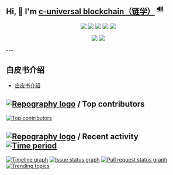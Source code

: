 ## Hi, 👋  I'm <a href="https://nsddd.top/" target="_blank">c-universal blockchain（链学）</a> <sup><a href="http://nsddd.top/wp-content/uploads/2022/01/my.mp3?raw=true" title="pronounce">🔊</a></sup>
<p align='center'>
<a href="https://www.linkedin.cn/injobs/in/xiongxinwei-xiong-7606a0227" target="_blank"><img src="https://img.shields.io/badge/linkedin-xiongxinwei-yellowgreen?logo=linkedin"></a>
<a href="https://twitter.com/xxw3293172751" target="_blank"><img src="https://img.shields.io/badge/twitter-%40xxw3293172751-informational?logo=twitter"></a>
<a href="https://www.zhihu.com/people/3293172751" target="_blank"><img src="https://img.shields.io/badge/%E7%9F%A5%E4%B9%8E-%E9%93%BE%E5%AD%A6%E8%80%85%E7%A4%BE%E5%8C%BA-blue?logo=zhihu"></a>
<a href="https://s2.loli.net/2022/07/05/sQHuozItvWg1heA.jpg" target="_blank"><img src="https://img.shields.io/badge/%E5%BE%AE%E4%BF%A1-smile-brightgreen?logo=wechat"></a>
<a href="https://space.bilibili.com/14089380" target="_blank"><img src="https://img.shields.io/badge/b%E7%AB%99-%E6%97%A0%E4%B8%8E%E4%BC%A6%E6%AF%94%E7%9A%84%E5%BE%97%E5%BE%97-red?logo=bilibili"></a>
</p>
<p align='center'>
<a href="https://weibo.com/u/6248930985" target="_blank"><img src="https://img.shields.io/badge/%E5%BE%AE%E5%8D%9A-%E6%97%A0%E4%B8%8E%E4%BC%A6%E6%AF%94%E7%9A%84%E5%BE%97%E5%BE%97-critical?style=social&logo=Sina%20Weibo"></a>
<a href="https://github.com/3293172751" target="_blank"><img src="https://img.shields.io/badge/Github-xiongxinwei-inactive?style=social&logo=github"></a>
</p>
---


<!--
**Here are some ideas to get you started:**

🙋‍♀️ A short introduction - wha
t is your organization all about?
🌈 Contribution guidelines - how can the community get involved?
👩‍💻 Useful resources - where can the community find your docs? Is there anything else the community should know?
🍿 Fun facts - what does your team eat for breakfast?
🧙 Remember, you can do mighty things with the power of [Markdown](https://docs.github.com/github/writing-on-github/getting-started-with-writing-and-formatting-on-github/basic-writing-and-formatting-syntax)
-->
## 白皮书介绍
+ [白皮书介绍](https://github.com/C-UB/.github/blob/master/README.md)

  
## [![Repography logo](https://images.repography.com/logo.svg)](https://repography.com) / Top contributors
[![Top contributors](https://images.repography.com/27154244/C-UB/cub/top-contributors/90b742d3f976f18b80621eaacc1f3142_table.svg)](https://github.com/C-UB/cub/graphs/contributors)

  
## [![Repography logo](https://images.repography.com/logo.svg)](https://repography.com) / Recent activity [![Time period](https://images.repography.com/27154244/C-UB/cub/recent-activity/90b742d3f976f18b80621eaacc1f3142_badge.svg)](https://repography.com)
[![Timeline graph](https://images.repography.com/27154244/C-UB/cub/recent-activity/90b742d3f976f18b80621eaacc1f3142_timeline.svg)](https://github.com/C-UB/cub/commits)
[![Issue status graph](https://images.repography.com/27154244/C-UB/cub/recent-activity/90b742d3f976f18b80621eaacc1f3142_issues.svg)](https://github.com/C-UB/cub/issues)
[![Pull request status graph](https://images.repography.com/27154244/C-UB/cub/recent-activity/90b742d3f976f18b80621eaacc1f3142_prs.svg)](https://github.com/C-UB/cub/pulls)
[![Trending topics](https://images.repography.com/27154244/C-UB/cub/recent-activity/90b742d3f976f18b80621eaacc1f3142_words.svg)](https://github.com/C-UB/cub/commits)






